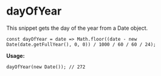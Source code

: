 # dayOfYear
This snippet gets the day of the year from a Date object.

```
const dayOfYear = date => Math.floor((date - new Date(date.getFullYear(), 0, 0)) / 1000 / 60 / 60 / 24);
```

**Usage:**
```
dayOfYear(new Date()); // 272
```
